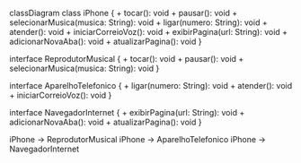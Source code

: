 classDiagram
  class iPhone {
    + tocar(): void
    + pausar(): void
    + selecionarMusica(musica: String): void
    + ligar(numero: String): void
    + atender(): void
    + iniciarCorreioVoz(): void
    + exibirPagina(url: String): void
    + adicionarNovaAba(): void
    + atualizarPagina(): void
  }

  interface ReprodutorMusical {
    + tocar(): void
    + pausar(): void
    + selecionarMusica(musica: String): void
  }

  interface AparelhoTelefonico {
    + ligar(numero: String): void
    + atender(): void
    + iniciarCorreioVoz(): void
  }

  interface NavegadorInternet {
    + exibirPagina(url: String): void
    + adicionarNovaAba(): void
    + atualizarPagina(): void
  }

  iPhone -> ReprodutorMusical
  iPhone -> AparelhoTelefonico
  iPhone -> NavegadorInternet
